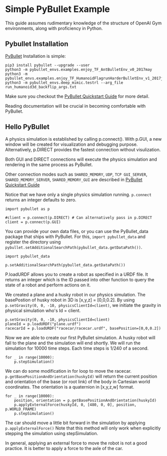 # Simple PyBullet Example 
This guide assumes rudimentary knowledge of the structure of OpenAI Gym environments, along with proficiency in Python.

## Pybullet Installation
[PyBullet](https://github.com/bulletphysics/bullet3) Installation is simple:
```
pip3 install pybullet --upgrade --user
python3 -m pybullet_envs.examples.enjoy_TF_AntBulletEnv_v0_2017may
python3 -m pybullet_envs.examples.enjoy_TF_HumanoidFlagrunHarderBulletEnv_v1_2017jul
python3 -m pybullet_envs.deep_mimic.testrl --arg_file run_humanoid3d_backflip_args.txt
```
Make sure you checkout the [PyBullet Quickstart Guide](https://docs.google.com/document/d/10sXEhzFRSnvFcl3XxNGhnD4N2SedqwdAvK3dsihxVUA/edit#heading=h.2ye70wns7io3) for more detail.

Reading documentation will be crucial in becoming comfortable with PyBullet.

## Hello PyBullet
A physics simulation is established by calling p.connect(). With p.GUI, a new window will be created for visualization and debugging purpose. Alternatively, p.DIRECT provides the fastest connection without visulization.


Both GUI and DIRECT connections will execute the physics simulation and rendering in the same process as PyBullet.


Other connection modes such as `SHARED_MEMORY`, `UDP`, `TCP GUI_SERVER`, `SHARED_MEMORY_SERVER`, `SHARED_MEMORY_GUI` are described in [PyBullet Quickstart Guide](https://docs.google.com/document/d/10sXEhzFRSnvFcl3XxNGhnD4N2SedqwdAvK3dsihxVUA/edit#heading=h.2ye70wns7io3)


Notice that we have only a single physics simulation running. `p.connect` returns an integer defaults to zero. 

```
import pybullet as p

#client = p.connect(p.DIRECT) # Can alternatively pass in p.DIRECT
client = p.connect(p.GUI)
```

You can provide your own data files, or you can use the PyBullet_data package that ships with PyBullet.
For this, `import pybullet_data` and register the directory using `pybullet.setAdditionalSearchPath(pybullet_data.getDataPath())`.

```
import pybullet_data

p.setAdditionalSearchPath(pybullet_data.getDataPath())
```

P.loadURDF allows you to create a robot as specified in a URDF file. It returns an integer which is the ID passed into other function to query the state of a robot and perform actions on it.


We created a plane and a husky robot in our physics simulation. The basePostion of husky robot in 3D is [x,y,z] = [0,0,0.2]. By using `p.setGravity(0, 0, -10, physicsClientId=client)`, we initiate the gravity in physical simulation who's Id = client.
```
p.setGravity(0, 0, -10, physicsClientId=client)
planeId = p.loadURDF("plane.urdf")
racecarId = p.loadURDF("racecar/racecar.urdf", basePosition=[0,0,0.2])
```

Now we are able to create our first PyBullet simulation. A husky robot will fall to the plane and the simulation will end shortly.
We will run the simulation for 10000 time steps. Each time steps is 1/240 of a second.

```
for _ in range(10000): 
    p.stepSimulation()
```
We can do some modification in for loop to move the racecar. `p.getBasePositionAndOrientation(huskyId)` will return the current position and orientation of the base (or root link) of the body in Cartesian world coordinates. The orientation is a quaternion in [x,y,z,w] format.


```
for _ in range(10000): 
    position, orientation = p.getBasePositionAndOrientation(huskyId)
    p.applyExternalForce(huskyId, 0, [480, 0, 0], position, p.WORLD_FRAME)
    p.stepSimulation()
```
The car should move a little bit forward in the simulation by applying `p.applyExternalForce()` Note that this method will only work when explicitly stepping the simulation using stepSimulation.


In general, applying an external force to move the robot is not a good practice. It is better to apply a force to the axle of the car.



